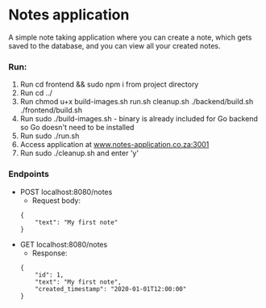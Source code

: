 # Notes application

A simple note taking application where you can create a note, which gets saved to the database, and you can view all your created notes.

### Run:
1. Run cd frontend && sudo npm i from project directory
2. Run cd ../
3. Run chmod u+x build-images.sh run.sh cleanup.sh ./backend/build.sh ./frontend/build.sh
4. Run sudo ./build-images.sh - binary is already included for Go backend so Go doesn't need to be installed
5. Run sudo ./run.sh
6. Access application at www.notes-application.co.za:3001
7. Run sudo ./cleanup.sh and enter 'y'

### Endpoints
- POST localhost:8080/notes
	- Request body:
	```
	{
		"text": "My first note"
	}
	```
- GET localhost:8080/notes
    - Response:
    ```
	{
		"id": 1,
		"text": "My first note",
		"created_timestamp": "2020-01-01T12:00:00"
	}
	```
